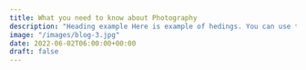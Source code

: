 ```yaml
---
title: What you need to know about Photography
description: "Heading example Here is example of hedings. You can use this heading by following markdownify rules."
image: "/images/blog-3.jpg"
date: 2022-06-02T06:00:00+00:00
draft: false
---
```

